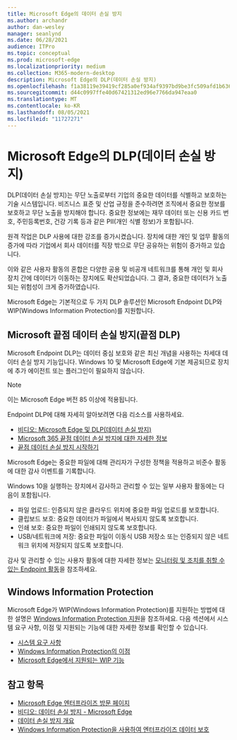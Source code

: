 ```yaml
---
title: Microsoft Edge의 데이터 손실 방지
ms.author: archandr
author: dan-wesley
manager: seanlynd
ms.date: 06/28/2021
audience: ITPro
ms.topic: conceptual
ms.prod: microsoft-edge
ms.localizationpriority: medium
ms.collection: M365-modern-desktop
description: Microsoft Edge의 DLP(데이터 손실 방지)
ms.openlocfilehash: f1a38119e39419cf285a0ef934af9397bd9be3fc509afd1b63655c36aca4e143
ms.sourcegitcommit: d44c0997ffe40d67421312ed96e7766da947eaa0
ms.translationtype: MT
ms.contentlocale: ko-KR
ms.lasthandoff: 08/05/2021
ms.locfileid: "11727271"
---
```

# <a name="data-loss-prevention-dlp-in-microsoft-edge"></a>Microsoft Edge의 DLP(데이터 손실 방지)

DLP(데이터 손실 방지)는 무단 노출로부터 기업의 중요한 데이터를 식별하고 보호하는 기술 시스템입니다. 비즈니스 표준 및 산업 규정을 준수하려면 조직에서 중요한 정보를 보호하고 무단 노출을 방지해야 합니다. 중요한 정보에는 재무 데이터 또는 신용 카드 번호, 주민등록번호, 건강 기록 등과 같은 PII(개인 식별 정보)가 포함됩니다.

원격 작업은 DLP 사용에 대한 강조를 증가시켰습니다. 장치에 대한 개인 및 업무 활동의 증가에 따라 기업에서 회사 데이터를 직장 밖으로 무단 공유하는 위험이 증가하고 있습니다.

이와 같은 사용자 활동의 혼합은 다양한 공용 및 비공개 네트워크를 통해 개인 및 회사 장치 간에 데이터가 이동하는 장치에도 확산되었습니다. 그 결과, 중요한 데이터가 노출되는 위험성이 크게 증가하였습니다.

Microsoft Edge는 기본적으로 두 가지 DLP 솔루션인 Microsoft Endpoint DLP와 WIP(Windows Information Protection)를 지원합니다.

## <a name="microsoft-endpoint-data-loss-prevention-endpoint-dlp"></a>Microsoft 끝점 데이터 손실 방지(끝점 DLP)

Microsoft Endpoint DLP는 데이터 중심 보호와 같은 최신 개념을 사용하는 차세대 데이터 손실 방지 기능입니다. Windows 10 및 Microsoft Edge에 기본 제공되므로 장치에 추가 에이전트 또는 플러그인이 필요하지 않습니다.

> [!NOTE]
> 이는 Microsoft Edge 버전 85 이상에 적용됩니다.

Endpoint DLP에 대해 자세히 알아보려면 다음 리소스를 사용하세요.

- [비디오: Microsoft Edge 및 DLP(데이터 손실 방지)](microsoft-edge-video-security-dlp.md)
- [Microsoft 365 끝점 데이터 손실 방지에 대한 자세한 정보](/microsoft-365/compliance/endpoint-dlp-learn-about?preserve-view=true&view=o365-worldwide)
- [끝점 데이터 손실 방지 시작하기](/microsoft-365/compliance/endpoint-dlp-getting-started?preserve-view=true&view=o365-worldwide)

Microsoft Edge는 중요한 파일에 대해 관리자가 구성한 정책을 적용하고 비준수 활동에 대한 감사 이벤트를 기록합니다.

Windows 10을 실행하는 장치에서 감사하고 관리할 수 있는 일부 사용자 활동에는 다음이 포함됩니다.

- 파일 업로드: 인증되지 않은 클라우드 위치에 중요한 파일 업로드를 보호합니다. <!-- The next 3 screenshots show a sequence where a user tries to drop a sensitive data file on to their local storage.-->
- 클립보드 보호: 중요한 데이터가 파일에서 복사되지 않도록 보호합니다.
- 인쇄 보호: 중요한 파일이 인쇄되지 않도록 보호합니다.
- USB/네트워크에 저장: 중요한 파일이 이동식 USB 저장소 또는 인증되지 않은 네트워크 위치에 저장되지 않도록 보호합니다.

감사 및 관리할 수 있는 사용자 활동에 대한 자세한 정보는 [모니터링 및 조치를 취할 수 있는 Endpoint 활동](/microsoft-365/compliance/endpoint-dlp-learn-about?preserve-view=true&view=o365-worldwide#endpoint-activities-you-can-monitor-and-take-action-on)을 참조하세요.

## <a name="windows-information-protection"></a>Windows Information Protection

Microsoft Edge가 WIP(Windows Information Protection)를 지원하는 방법에 대한 설명은 [Windows Information Protection 지원](./microsoft-edge-security-windows-information-protection.md)을 참조하세요. 다음 섹션에서 시스템 요구 사항, 이점 및 지원되는 기능에 대한 자세한 정보를 확인할 수 있습니다.

- [시스템 요구 사항](./microsoft-edge-security-windows-information-protection.md#system-requirements)
- [Windows Information Protection의 이점](./microsoft-edge-security-windows-information-protection.md#windows-information-protection-benefits)
- [Microsoft Edge에서 지원되는 WIP 기능](./microsoft-edge-security-windows-information-protection.md#wip-features-supported-in-microsoft-edge)

## <a name="see-also"></a>참고 항목

- [Microsoft Edge 엔터프라이즈 방문 페이지](https://aka.ms/EdgeEnterprise)
- [비디오: 데이터 손실 방지 - Microsoft Edge](https://www.youtube.com/watch?v=dLD04U9eTqg)
- [데이터 손실 방지 개요](/microsoft-365/compliance/data-loss-prevention-policies?preserve-view=true&view=o365-worldwide)
- [Windows Information Protection을 사용하여 엔터프라이즈 데이터 보호](/windows/security/information-protection/windows-information-protection/protect-enterprise-data-using-wip)